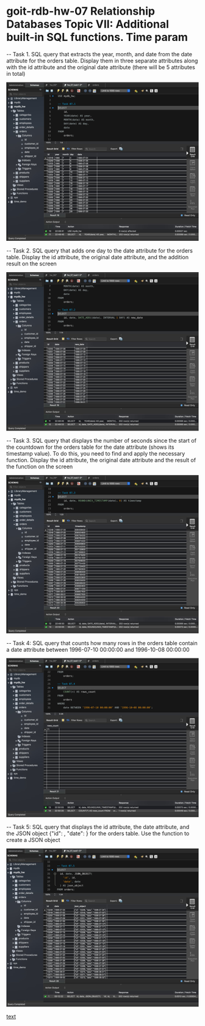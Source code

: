 # goit-rdb-hw-07 Relationship Databases Topic VII: Additional built-in SQL functions. Time param

-- Task 1. SQL query that extracts the year, month, and date from the date attribute for the orders table. Display them in three separate attributes along with the id attribute and the original date attribute (there will be 5 attributes in total)

![screenshot](./assets/Screenshot%20rdb-hw-07-test-7.1.jpg)

-- Task 2. SQL query that adds one day to the date attribute for the orders table. Display the id attribute, the original date attribute, and the addition result on the screen

![screenshot](./assets/Screenshot%20rdb-hw-07-test-7.2.jpg)

-- Task 3. SQL query that displays the number of seconds since the start of the countdown for the orders table for the date attribute (shows its timestamp value). To do this, you need to find and apply the necessary function. Display the id attribute, the original date attribute and the result of the function on the screen

![screenshot](./assets/Screenshot%20rdb-hw-07-test-7.3.jpg)

-- Task 4: SQL query that counts how many rows in the orders table contain a date attribute between 1996-07-10 00:00:00 and 1996-10-08 00:00:00

![screenshot](./assets/Screenshot%20rdb-hw-07-test-7.4.jpg)

-- Task 5: SQL query that displays the id attribute, the date attribute, and the JSON object {"id": <string id attribute>, "date": <string date attribute>} for the orders table. Use the function to create a JSON object

![screenshot](./assets/Screenshot%20rdb-hw-07-test-7.5.jpg)

[text](sql_code.txt)
